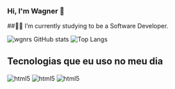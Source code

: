 ### Hi, I'm Wagner 👋
##👩‍💻 I’m currently studying to be a Software Developer.

![wgnrs GitHub stats](https://github-readme-stats.vercel.app/api?username=wgnrs&show_icons=true&theme=dracula&count_private=true)
![Top Langs](https://github-readme-stats.vercel.app/api/top-langs/?username=wgnrs&layout=compact)

## Tecnologias que eu uso no meu dia

<div style="display: inline_block">
  <img align="center" alt="html5" src="https://img.shields.io/badge/.NET-5C2D91?style=for-the-badge&logo=.net&logoColor=white" />
  <img align="center" alt="html5" src="https://img.shields.io/badge/C%23-239120?style=for-the-badge&logo=c-sharp&logoColor=white" />
  <img align="center" alt="html5" src="https://img.shields.io/badge/PostgreSQL-316192?style=for-the-badge&logo=postgresql&logoColor=white" />
</div><br/>
